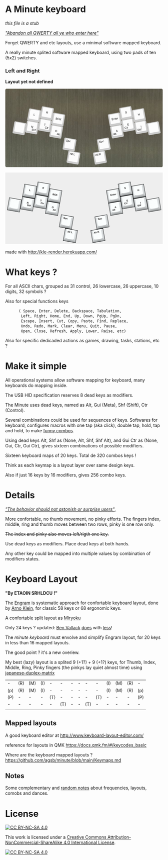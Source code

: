 # A Minute keyboard 

_this file is a stub_ 

[_"Abandon all QWERTY all ye who enter here"_](https://www.bbc.com/worklife/article/20180521-why-we-cant-give-up-this-odd-way-of-typing)

Forget QWERTY and etc layouts, use a minimal software mapped keyboard.

A really minute splited software mapped keyboard, using two pads of ten (5x2) switches.
 
### Left and Right 

__Layout yet not defined__

![image](https://github.com/agsb/minute/blob/main/minimal-orto-9-by-9-split.jpg)

![image](https://github.com/agsb/minute/blob/main/minimal-9x9-split.png)

made with <http://kle-render.herokuapp.com/>

# What keys ?

For all ASCII chars, grouped as 31 control, 26 lowercase, 26 uppercase, 10 digits, 32 symbols ?

Also for special functions keys 
          
          ( Space, Enter, Delete, Backspace, Tabulation,
           Left, Right, Home, End, Up, Down, PgUp, PgDn,
           Escape, Insert, Cut, Copy, Paste, Find, Replace, 
           Undo, Redo, Mark, Clear, Menu, Quit, Pause, 
           Open, Close, Refresh, Apply, Lower, Raise, etc)  

Also for specific dedicaded actions as games, drawing, tasks, stations, etc ?

# Make it simple

All operational systems allow software mapping for keyboard, many keyboards do mapping inside.

The USB HID specification reserves 8 dead keys as modifiers.

The Minute uses dead keys, named as Alt, Gui (Meta), Shf (Shift), Ctr (Control).

Several combinations could be used for sequences of keys. Softwares for keyboard, configures macros with one tap (aka click), double tap, hold, tap and hold, to make [funny combos](https://precondition.github.io/home-row-mods).

Using dead keys Alt, Shf as (None, Alt, Shf, Shf Alt), and Gui Ctr as (None, Gui, Ctr, Gui Ctr), gives sixteen combinations of possible modifiers.

Sixteen keyboard maps of 20 keys. Total de 320 combos keys !

Think as each keymap is a layout layer over same design keys.

Also if just 16 keys by 16 modifiers, gives 256 combo keys.

# Details

[_"The behavior should not astonish or surprise users"_,](https://en.wikipedia.org/wiki/Principle_of_least_astonishment)

More confortable, no thumb movement, no pinky efforts. The fingers index, middle, ring and thumb moves between two rows, pinky is one row only.

~~The index and pinky also moves left/rigth one key.~~

Use dead keys as modifiers. Place dead keys at both hands.

Any other key could be mapped into multiple values by combination of modifiers states.

# Keyboard Layout

__"By ETAOIN SRHLDCU !"__

The [Engram](https://engram.dev/) is systematic approach for confortable keyboard layout, done by [Arno Klein](https://www.preprints.org/manuscript/202103.0287/v1), for classic 58 keys or 68 ergonomic keys. 

A confortable split layout as [Miryoku](https://github.com/manna-harbour/qmk_firmware/tree/miryoku/users/manna-harbour_miryoku)

Only 24 keys ? updated: [Ben Vallack](https://www.youtube.com/watch?v=5RN_4PQ0j1A) [does](https://www.youtube.com/watch?v=UKfeJrRIcxw) with [less](https://www.youtube.com/watch?v=NAUxTR4vGys)!

The _minute keyboard_ must envolve and simplify Engram layout, for 20 keys in less than 16 mapped layouts.

The good point ? it's a new overiew.

My best (lazy) layout is a splited 9 (+1?) + 9 (+1?) keys, for Thumb, Index, Middle, Ring, Pinky fingers (the pinkys lay quiet almost time) using [japanese-duplex-matrix](https://kbd.news/The-Japanese-duplex-matrix-1391.html)

  |  |  |  |  |  |  |  |  |  |  |  |  |  |  |
  | - | - | - | - | - | - | - | - | - | - | - | - | - | - |
  | - | (R) | (M) | (I) | - | - | - | - | - | - | (I) | (M) | (R) | - |
  | (p) | (R) | (M) | (I) | - | - | - | - | - | - | (I) | (M) | (R) | (p) | 
  | (P) | - | - | - | (T) | - | - | - | - | (T) | - | - | - | (P) |
  | - | - | - | - | - | (T) | - | - | (T) | - | - | - | - | - |
  |  |  |  |  |  |  |  |  |  |  |  |  |  |  |
  

## Mapped layouts

A good keyboard editor at <http://www.keyboard-layout-editor.com/>

reference for layouts in QMK <https://docs.qmk.fm/#/keycodes_basic>

Where are the keyboard mapped layouts ? https://github.com/agsb/minute/blob/main/Keymaps.md

## Notes

Some complementary and [random notes](https://github.com/agsb/minute/tree/main/docs) about frequencies, layouts, comobs and dances.

# License

[![CC BY-NC-SA 4.0][cc-by-nc-sa-shield]][cc-by-nc-sa]

This work is licensed under a
[Creative Commons Attribution-NonCommercial-ShareAlike 4.0 International License][cc-by-nc-sa].

[![CC BY-NC-SA 4.0][cc-by-nc-sa-image]][cc-by-nc-sa]

[cc-by-nc-sa]: http://creativecommons.org/licenses/by-nc-sa/4.0/
[cc-by-nc-sa-image]: https://licensebuttons.net/l/by-nc-sa/4.0/88x31.png
[cc-by-nc-sa-shield]: https://img.shields.io/badge/License-CC%20BY--NC--SA%204.0-lightgrey.svg

